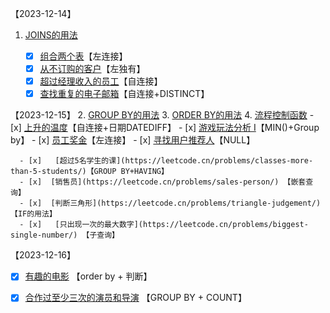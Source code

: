 【2023-12-14】
   1. [JOINS的用法](https://blog.csdn.net/weixin_43626529/article/details/118676957?spm=1001.2101.3001.6661.1&utm_medium=distribute.pc_relevant_t0.none-task-blog-2%7Edefault%7ECTRLIST%7ERate-1-118676957-blog-126548110.235%5Ev39%5Epc_relevant_anti_vip_base&depth_1-utm_source=distribute.pc_relevant_t0.none-task-blog-2%7Edefault%7ECTRLIST%7ERate-1-118676957-blog-126548110.235%5Ev39%5Epc_relevant_anti_vip_base)

      - [x] [组合两个表](https://leetcode.cn/problems/combine-two-tables/)【左连接】
      - [x]  [从不订购的客户](https://leetcode.cn/problems/customers-who-never-order/)【左独有】
      - [x]  [超过经理收入的员工](https://leetcode.cn/problems/employees-earning-more-than-their-managers/)【自连接】
      - [x]  [查找重复的电子邮箱](https://leetcode.cn/problems/duplicate-emails/)【自连接+DISTINCT】

【2023-12-15】
   2. [GROUP BY的用法](https://zhuanlan.zhihu.com/p/460005395)
   3. [ORDER BY的用法](https://zhuanlan.zhihu.com/p/380671457)
   4. [流程控制函数](https://blog.csdn.net/qq_41596778/article/details/130282443)
      - [x]  [上升的温度](https://leetcode.cn/problems/rising-temperature/)【自连接+日期DATEDIFF】
      - [x]   [游戏玩法分析 I](https://leetcode.cn/problems/game-play-analysis-i/)【MIN()+Group by】
      - [x]   [员工奖金](https://leetcode.cn/problems/employee-bonus/)【左连接】
      - [x]  [寻找用户推荐人](https://leetcode.cn/problems/find-customer-referee/)【NULL】

      - [x]   [超过5名学生的课](https://leetcode.cn/problems/classes-more-than-5-students/)【GROUP BY+HAVING】
      - [x]  [销售员](https://leetcode.cn/problems/sales-person/) 【嵌套查询】
      - [x]  [判断三角形](https://leetcode.cn/problems/triangle-judgement/) 【IF的用法】
      - [x]   [只出现一次的最大数字](https://leetcode.cn/problems/biggest-single-number/) 【子查询】

【2023-12-16】
- [x]   [有趣的电影](https://leetcode.cn/problems/not-boring-movies/) 【order by + 判断】
- [x] [合作过至少三次的演员和导演](https://leetcode.cn/problems/actors-and-directors-who-cooperated-at-least-three-times/)  【GROUP BY + COUNT】

